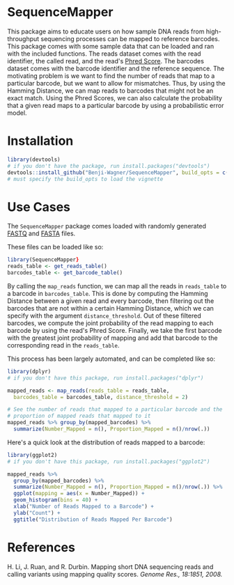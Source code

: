 # SequenceMapper
This package aims to educate users on how sample DNA reads from high-throughput sequencing processes can be mapped
to reference barcodes. This package comes with some sample data that can be loaded and ran with the included functions.
The reads dataset comes with the read identifier, the called read, and the read's [Phred Score](https://en.wikipedia.org/wiki/Phred_quality_score). 
The barcodes dataset comes with the barcode identifier and the reference sequence.
The motivating problem is we want to find the number of reads that map to a particular barcode, but we want to
allow for mismatches. Thus, by using the Hamming Distance, we can map reads to barcodes that might not be an exact match.
Using the Phred Scores, we can also calculate the probability that a given read maps to a particular barcode by using
a probabilistic error model.

# Installation

```r
library(devtools)
# if you don't have the package, run install.packages("devtools")
devtools::install_github("Benji-Wagner/SequenceMapper", build_opts = c("--no-resave-data", "--no-manual"))
# must specify the build_opts to load the vignette
```

# Use Cases

The `SequenceMapper` package comes loaded with randomly generated 
[FASTQ](https://www.drive5.com/usearch/manual/fastq_files.html)
and [FASTA](https://zhanglab.ccmb.med.umich.edu/FASTA/) files. 

These files can be loaded like so:
```r
library(SequenceMapper}
reads_table <- get_reads_table()
barcodes_table <- get_barcode_table()
```

By calling the `map_reads` function, we can map all the reads in `reads_table` to a barcode in `barcodes_table`. 
This is done by computing the Hamming Distance between a given read and every barcode, then filtering out the barcodes
that are not within a certain Hamming Distance, which we can specify with the argument `distance_threshold`. 
Out of these filtered barcodes, we compute the joint probability of the read mapping to each barcode by using the read's
Phred Score. Finally, we take the first barcode with the greatest joint probability of mapping and add that barcode to the
corresponding read in the `reads_table`.

This process has been largely automated, and can be completed like so:
```r
library(dplyr)
# if you don't have this package, run install.packages("dplyr")

mapped_reads <- map_reads(reads_table = reads_table, 
  barcodes_table = barcodes_table, distance_threshold = 2)

# See the number of reads that mapped to a particular barcode and the 
# proportion of mapped reads that mapped to it
mapped_reads %>% group_by(mapped_barcodes) %>%
  summarize(Number_Mapped = n(), Proportion_Mapped = n()/nrow(.))
```

Here's a quick look at the distribution of reads mapped to a barcode:
```r
library(ggplot2)
# if you don't have this package, run install.packages("ggplot2")

mapped_reads %>% 
  group_by(mapped_barcodes) %>%
  summarize(Number_Mapped = n(), Proportion_Mapped = n()/nrow(.)) %>% 
  ggplot(mapping = aes(x = Number_Mapped)) + 
  geom_histogram(bins = 40) +
  xlab("Number of Reads Mapped to a Barcode") +
  ylab("Count") +
  ggtitle("Distribution of Reads Mapped Per Barcode")
```

# References

H. Li, J. Ruan, and R. Durbin.
Mapping short DNA sequencing reads and calling variants using mapping quality
scores.
*Genome Res., 18:1851, 2008.*
